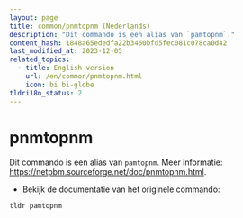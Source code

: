 ```yaml
---
layout: page
title: common/pnmtopnm (Nederlands)
description: "Dit commando is een alias van `pamtopnm`."
content_hash: 1848a65ededfa22b3460bfd5fec081c078ca0d42
last_modified_at: 2023-12-05
related_topics:
  - title: English version
    url: /en/common/pnmtopnm.html
    icon: bi bi-globe
tldri18n_status: 2
---
```

# pnmtopnm

Dit commando is een alias van `pamtopnm`.
Meer informatie: <https://netpbm.sourceforge.net/doc/pnmtopnm.html>.

- Bekijk de documentatie van het originele commando:

`tldr pamtopnm`

